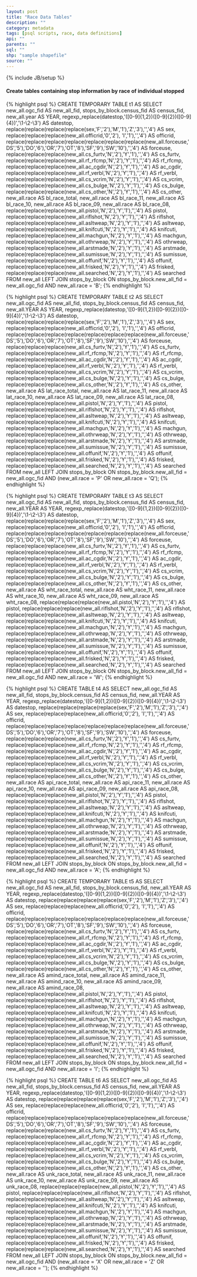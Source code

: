 ```yaml
---
layout: post
title: "Race Data Tables"
description: ""
category: metadata
tags: [psql scripts, race, data definitions]
api: ""
parents: ""
sql: ""
shp: "sample shapefile"
source: ""
---
```

{% include JB/setup %}

#### Create tables containing stop information by race of individual stopped

{% highlight psql %}
CREATE TEMPORARY TABLE t1 AS SELECT
new_all.ogc_fid AS new_all_fid,
stops_by_block.census_fid AS census_fid,
new_all.year AS YEAR,
regexp_replace(datestop,'([0-9]{1,2})([0-9]{2})([0-9]{4})','\1-\2-\3') AS datestop,
replace(replace(replace(replace(sex,'F','2'),'M','1'),'Z','3'),'','4') AS sex,
replace(replace(replace(new_all.officrid,'0','2'), 'I','1'),'','4') AS officrid,
replace(replace(replace(replace(replace(replace(replace(new_all.forceuse,'DS','5'),'DO','6'),'OR','7'),'OT','8'),'SF','9'),'SW','10'),'','4')  AS forceuse,
replace(replace(replace(new_all.cs_furtv,'N','2'),'Y','1'),'','4') AS cs_furtv,
replace(replace(replace(new_all.rf_rfcmp,'N','2'),'Y','1'),'','4') AS rf_rfcmp,
replace(replace(replace(new_all.ac_cgdir,'N','2'),'Y','1'),'','4') AS ac_cgdir,
replace(replace(replace(new_all.rf_verbl,'N','2'),'Y','1'),'','4') AS rf_verbl,
replace(replace(replace(new_all.cs_vcrim,'N','2'),'Y','1'),'','4') AS cs_vcrim,
replace(replace(replace(new_all.cs_bulge,'N','2'),'Y','1'),'','4') AS cs_bulge,
replace(replace(replace(new_all.cs_other,'N','2'),'Y','1'),'','4') AS cs_other,
new_all.race AS bl_race_total,
new_all.race AS bl_race_11,
new_all.race AS bl_race_10,
new_all.race AS bl_race_09,
new_all.race AS bl_race_08,
replace(replace(replace(new_all.pistol,'N','2'),'Y','1'),'','4')  AS pistol,
replace(replace(replace(new_all.riflshot,'N','2'),'Y','1'),'','4')  AS riflshot,
replace(replace(replace(new_all.asltweap,'N','2'),'Y','1'),'','4')  AS asltweap,
replace(replace(replace(new_all.knifcuti,'N','2'),'Y','1'),'','4')  AS knifcuti,
replace(replace(replace(new_all.machgun,'N','2'),'Y','1'),'','4')  AS machgun,
replace(replace(replace(new_all.othrweap,'N','2'),'Y','1'),'','4')  AS othrweap,
replace(replace(replace(new_all.arstmade,'N','2'),'Y','1'),'','4')  AS arstmade,
replace(replace(replace(new_all.sumissue,'N','2'),'Y','1'),'','4')  AS sumissue,
replace(replace(replace(new_all.offunif,'N','2'),'Y','1'),'','4')  AS offunif,
replace(replace(replace(new_all.frisked,'N','2'),'Y','1'),'','4')  AS frisked,
replace(replace(replace(new_all.searched,'N','2'),'Y','1'),'','4')  AS searched
FROM new_all
LEFT JOIN stops_by_block
ON stops_by_block.new_all_fid = new_all.ogc_fid
AND new_all.race = 'B';
{% endhighlight %}

{% highlight psql %}
CREATE TEMPORARY TABLE t2 AS SELECT
new_all.ogc_fid AS new_all_fid,
stops_by_block.census_fid AS census_fid,
new_all.YEAR AS YEAR,
regexp_replace(datestop,'([0-9]{1,2})([0-9]{2})([0-9]{4})','\1-\2-\3') AS datestop,
replace(replace(replace(replace(sex,'F','2'),'M','1'),'Z','3'),'','4') AS sex,
replace(replace(replace(new_all.officrid,'0','2'), 'I','1'),'','4') AS officrid,
replace(replace(replace(replace(replace(replace(replace(new_all.forceuse,'DS','5'),'DO','6'),'OR','7'),'OT','8'),'SF','9'),'SW','10'),'','4')  AS forceuse,
replace(replace(replace(new_all.cs_furtv,'N','2'),'Y','1'),'','4') AS cs_furtv,
replace(replace(replace(new_all.rf_rfcmp,'N','2'),'Y','1'),'','4') AS rf_rfcmp,
replace(replace(replace(new_all.ac_cgdir,'N','2'),'Y','1'),'','4') AS ac_cgdir,
replace(replace(replace(new_all.rf_verbl,'N','2'),'Y','1'),'','4') AS rf_verbl,
replace(replace(replace(new_all.cs_vcrim,'N','2'),'Y','1'),'','4') AS cs_vcrim,
replace(replace(replace(new_all.cs_bulge,'N','2'),'Y','1'),'','4') AS cs_bulge,
replace(replace(replace(new_all.cs_other,'N','2'),'Y','1'),'','4') AS cs_other,
new_all.race AS lat_race_total,
new_all.race AS lat_race_11,
new_all.race AS lat_race_10,
new_all.race AS lat_race_09,
new_all.race AS lat_race_08,
replace(replace(replace(new_all.pistol,'N','2'),'Y','1'),'','4')  AS pistol,
replace(replace(replace(new_all.riflshot,'N','2'),'Y','1'),'','4')  AS riflshot,
replace(replace(replace(new_all.asltweap,'N','2'),'Y','1'),'','4')  AS asltweap,
replace(replace(replace(new_all.knifcuti,'N','2'),'Y','1'),'','4')  AS knifcuti,
replace(replace(replace(new_all.machgun,'N','2'),'Y','1'),'','4')  AS machgun,
replace(replace(replace(new_all.othrweap,'N','2'),'Y','1'),'','4')  AS othrweap,
replace(replace(replace(new_all.arstmade,'N','2'),'Y','1'),'','4')  AS arstmade,
replace(replace(replace(new_all.sumissue,'N','2'),'Y','1'),'','4')  AS sumissue,
replace(replace(replace(new_all.offunif,'N','2'),'Y','1'),'','4')  AS offunif,
replace(replace(replace(new_all.frisked,'N','2'),'Y','1'),'','4')  AS frisked,
replace(replace(replace(new_all.searched,'N','2'),'Y','1'),'','4')  AS searched
FROM new_all
LEFT JOIN stops_by_block
ON stops_by_block.new_all_fid = new_all.ogc_fid
AND (new_all.race = 'P'
OR new_all.race = 'Q');
{% endhighlight %}

{% highlight psql %}
CREATE TEMPORARY TABLE t3 AS SELECT
new_all.ogc_fid AS new_all_fid,
stops_by_block.census_fid AS census_fid,
new_all.YEAR AS YEAR,
regexp_replace(datestop,'([0-9]{1,2})([0-9]{2})([0-9]{4})','\1-\2-\3') AS datestop,
replace(replace(replace(replace(sex,'F','2'),'M','1'),'Z','3'),'','4') AS sex,
replace(replace(replace(new_all.officrid,'0','2'), 'I','1'),'','4') AS officrid,
replace(replace(replace(replace(replace(replace(replace(new_all.forceuse,'DS','5'),'DO','6'),'OR','7'),'OT','8'),'SF','9'),'SW','10'),'','4')  AS forceuse,
replace(replace(replace(new_all.cs_furtv,'N','2'),'Y','1'),'','4') AS cs_furtv,
replace(replace(replace(new_all.rf_rfcmp,'N','2'),'Y','1'),'','4') AS rf_rfcmp,
replace(replace(replace(new_all.ac_cgdir,'N','2'),'Y','1'),'','4') AS ac_cgdir,
replace(replace(replace(new_all.rf_verbl,'N','2'),'Y','1'),'','4') AS rf_verbl,
replace(replace(replace(new_all.cs_vcrim,'N','2'),'Y','1'),'','4') AS cs_vcrim,
replace(replace(replace(new_all.cs_bulge,'N','2'),'Y','1'),'','4') AS cs_bulge,
replace(replace(replace(new_all.cs_other,'N','2'),'Y','1'),'','4') AS cs_other,
new_all.race AS wht_race_total,
new_all.race AS wht_race_11,
new_all.race AS wht_race_10,
new_all.race AS wht_race_09,
new_all.race AS wht_race_08,
replace(replace(replace(new_all.pistol,'N','2'),'Y','1'),'','4')  AS pistol,
replace(replace(replace(new_all.riflshot,'N','2'),'Y','1'),'','4')  AS riflshot,
replace(replace(replace(new_all.asltweap,'N','2'),'Y','1'),'','4')  AS asltweap,
replace(replace(replace(new_all.knifcuti,'N','2'),'Y','1'),'','4')  AS knifcuti,
replace(replace(replace(new_all.machgun,'N','2'),'Y','1'),'','4')  AS machgun,
replace(replace(replace(new_all.othrweap,'N','2'),'Y','1'),'','4')  AS othrweap,
replace(replace(replace(new_all.arstmade,'N','2'),'Y','1'),'','4')  AS arstmade,
replace(replace(replace(new_all.sumissue,'N','2'),'Y','1'),'','4')  AS sumissue,
replace(replace(replace(new_all.offunif,'N','2'),'Y','1'),'','4')  AS offunif,
replace(replace(replace(new_all.frisked,'N','2'),'Y','1'),'','4')  AS frisked,
replace(replace(replace(new_all.searched,'N','2'),'Y','1'),'','4')  AS searched
FROM new_all
LEFT JOIN stops_by_block
ON stops_by_block.new_all_fid = new_all.ogc_fid
AND new_all.race = 'W';
{% endhighlight %}

{% highlight psql %}
CREATE TABLE t4 AS SELECT
new_all.ogc_fid AS new_all_fid,
stops_by_block.census_fid AS census_fid,
new_all.YEAR AS YEAR,
regexp_replace(datestop,'([0-9]{1,2})([0-9]{2})([0-9]{4})','\1-\2-\3') AS datestop,
replace(replace(replace(replace(sex,'F','2'),'M','1'),'Z','3'),'','4') AS sex,
replace(replace(replace(new_all.officrid,'0','2'), 'I','1'),'','4') AS officrid,
replace(replace(replace(replace(replace(replace(replace(new_all.forceuse,'DS','5'),'DO','6'),'OR','7'),'OT','8'),'SF','9'),'SW','10'),'','4')  AS forceuse,
replace(replace(replace(new_all.cs_furtv,'N','2'),'Y','1'),'','4') AS cs_furtv,
replace(replace(replace(new_all.rf_rfcmp,'N','2'),'Y','1'),'','4') AS rf_rfcmp,
replace(replace(replace(new_all.ac_cgdir,'N','2'),'Y','1'),'','4') AS ac_cgdir,
replace(replace(replace(new_all.rf_verbl,'N','2'),'Y','1'),'','4') AS rf_verbl,
replace(replace(replace(new_all.cs_vcrim,'N','2'),'Y','1'),'','4') AS cs_vcrim,
replace(replace(replace(new_all.cs_bulge,'N','2'),'Y','1'),'','4') AS cs_bulge,
replace(replace(replace(new_all.cs_other,'N','2'),'Y','1'),'','4') AS cs_other,
new_all.race AS api_race_total,
new_all.race AS api_race_11,
new_all.race AS api_race_10,
new_all.race AS api_race_09,
new_all.race AS api_race_08,
replace(replace(replace(new_all.pistol,'N','2'),'Y','1'),'','4')  AS pistol,
replace(replace(replace(new_all.riflshot,'N','2'),'Y','1'),'','4')  AS riflshot,
replace(replace(replace(new_all.asltweap,'N','2'),'Y','1'),'','4')  AS asltweap,
replace(replace(replace(new_all.knifcuti,'N','2'),'Y','1'),'','4')  AS knifcuti,
replace(replace(replace(new_all.machgun,'N','2'),'Y','1'),'','4')  AS machgun,
replace(replace(replace(new_all.othrweap,'N','2'),'Y','1'),'','4')  AS othrweap,
replace(replace(replace(new_all.arstmade,'N','2'),'Y','1'),'','4')  AS arstmade,
replace(replace(replace(new_all.sumissue,'N','2'),'Y','1'),'','4')  AS sumissue,
replace(replace(replace(new_all.offunif,'N','2'),'Y','1'),'','4')  AS offunif,
replace(replace(replace(new_all.frisked,'N','2'),'Y','1'),'','4')  AS frisked,
replace(replace(replace(new_all.searched,'N','2'),'Y','1'),'','4')  AS searched
FROM new_all
LEFT JOIN stops_by_block
ON stops_by_block.new_all_fid = new_all.ogc_fid
AND new_all.race = 'A';
{% endhighlight %}

{% highlight psql %}
CREATE TEMPORARY TABLE t5 AS SELECT
new_all.ogc_fid AS new_all_fid,
stops_by_block.census_fid,
new_all.YEAR AS YEAR,
regexp_replace(datestop,'([0-9]{1,2})([0-9]{2})([0-9]{4})','\1-\2-\3') AS datestop,
replace(replace(replace(replace(sex,'F','2'),'M','1'),'Z','3'),'','4') AS sex,
replace(replace(replace(new_all.officrid,'0','2'), 'I','1'),'','4') AS officrid,
replace(replace(replace(replace(replace(replace(replace(new_all.forceuse,'DS','5'),'DO','6'),'OR','7'),'OT','8'),'SF','9'),'SW','10'),'','4')  AS forceuse,
replace(replace(replace(new_all.cs_furtv,'N','2'),'Y','1'),'','4') AS cs_furtv,
replace(replace(replace(new_all.rf_rfcmp,'N','2'),'Y','1'),'','4') AS rf_rfcmp,
replace(replace(replace(new_all.ac_cgdir,'N','2'),'Y','1'),'','4') AS ac_cgdir,
replace(replace(replace(new_all.rf_verbl,'N','2'),'Y','1'),'','4') AS rf_verbl,
replace(replace(replace(new_all.cs_vcrim,'N','2'),'Y','1'),'','4') AS cs_vcrim,
replace(replace(replace(new_all.cs_bulge,'N','2'),'Y','1'),'','4') AS cs_bulge,
replace(replace(replace(new_all.cs_other,'N','2'),'Y','1'),'','4') AS cs_other,
new_all.race AS amind_race_total,
new_all.race AS amind_race_11,
new_all.race AS amind_race_10,
new_all.race AS amind_race_09,
new_all.race AS amind_race_08,
replace(replace(replace(new_all.pistol,'N','2'),'Y','1'),'','4')  AS pistol,
replace(replace(replace(new_all.riflshot,'N','2'),'Y','1'),'','4')  AS riflshot,
replace(replace(replace(new_all.asltweap,'N','2'),'Y','1'),'','4')  AS asltweap,
replace(replace(replace(new_all.knifcuti,'N','2'),'Y','1'),'','4')  AS knifcuti,
replace(replace(replace(new_all.machgun,'N','2'),'Y','1'),'','4')  AS machgun,
replace(replace(replace(new_all.othrweap,'N','2'),'Y','1'),'','4')  AS othrweap,
replace(replace(replace(new_all.arstmade,'N','2'),'Y','1'),'','4')  AS arstmade,
replace(replace(replace(new_all.sumissue,'N','2'),'Y','1'),'','4')  AS sumissue,
replace(replace(replace(new_all.offunif,'N','2'),'Y','1'),'','4')  AS offunif,
replace(replace(replace(new_all.frisked,'N','2'),'Y','1'),'','4')  AS frisked,
replace(replace(replace(new_all.searched,'N','2'),'Y','1'),'','4')  AS searched
FROM new_all
LEFT JOIN stops_by_block
ON stops_by_block.new_all_fid = new_all.ogc_fid
AND new_all.race = 'I';
{% endhighlight %}

{% highlight psql %}
CREATE  TABLE t6 AS SELECT
new_all.ogc_fid AS new_all_fid,
stops_by_block.census_fid AS census_fid,
new_all.YEAR AS YEAR,
regexp_replace(datestop,'([0-9]{1,2})([0-9]{2})([0-9]{4})','\1-\2-\3') AS datestop,
replace(replace(replace(replace(sex,'F','2'),'M','1'),'Z','3'),'','4') AS sex,
replace(replace(replace(new_all.officrid,'0','2'), 'I','1'),'','4') AS officrid,
replace(replace(replace(replace(replace(replace(replace(new_all.forceuse,'DS','5'),'DO','6'),'OR','7'),'OT','8'),'SF','9'),'SW','10'),'','4')  AS forceuse,
replace(replace(replace(new_all.cs_furtv,'N','2'),'Y','1'),'','4') AS cs_furtv,
replace(replace(replace(new_all.rf_rfcmp,'N','2'),'Y','1'),'','4') AS rf_rfcmp,
replace(replace(replace(new_all.ac_cgdir,'N','2'),'Y','1'),'','4') AS ac_cgdir,
replace(replace(replace(new_all.rf_verbl,'N','2'),'Y','1'),'','4') AS rf_verbl,
replace(replace(replace(new_all.cs_vcrim,'N','2'),'Y','1'),'','4') AS cs_vcrim,
replace(replace(replace(new_all.cs_bulge,'N','2'),'Y','1'),'','4') AS cs_bulge,
replace(replace(replace(new_all.cs_other,'N','2'),'Y','1'),'','4') AS cs_other,
new_all.race AS unk_race_total,
new_all.race AS unk_race_11,
new_all.race AS unk_race_10,
new_all.race AS unk_race_09,
new_all.race AS unk_race_08,
replace(replace(replace(new_all.pistol,'N','2'),'Y','1'),'','4')  AS pistol,
replace(replace(replace(new_all.riflshot,'N','2'),'Y','1'),'','4')  AS riflshot,
replace(replace(replace(new_all.asltweap,'N','2'),'Y','1'),'','4')  AS asltweap,
replace(replace(replace(new_all.knifcuti,'N','2'),'Y','1'),'','4')  AS knifcuti,
replace(replace(replace(new_all.machgun,'N','2'),'Y','1'),'','4')  AS machgun,
replace(replace(replace(new_all.othrweap,'N','2'),'Y','1'),'','4')  AS othrweap,
replace(replace(replace(new_all.arstmade,'N','2'),'Y','1'),'','4')  AS arstmade,
replace(replace(replace(new_all.sumissue,'N','2'),'Y','1'),'','4')  AS sumissue,
replace(replace(replace(new_all.offunif,'N','2'),'Y','1'),'','4')  AS offunif,
replace(replace(replace(new_all.frisked,'N','2'),'Y','1'),'','4')  AS frisked,
replace(replace(replace(new_all.searched,'N','2'),'Y','1'),'','4')  AS searched
FROM new_all
LEFT JOIN stops_by_block
ON stops_by_block.new_all_fid = new_all.ogc_fid
AND (new_all.race = 'X' OR new_all.race = 'Z' OR new_all.race = '');
{% endhighlight %}